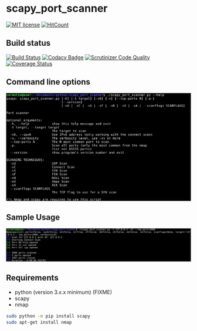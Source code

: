 # scapy_port_scanner
[![MIT license](https://img.shields.io/badge/License-MIT-blue.svg)](https://lbesson.mit-license.org/)
[![HitCount](http://hits.dwyl.io/corentinmusard/scapy_port_scaner.svg)](http://hits.dwyl.io/corentinmusard/scapy_port_scaner)

## Build status
[![Build Status](https://www.travis-ci.org/corentinmusard/scapy_port_scanner.svg?branch=master)](https://www.travis-ci.org/corentinmusard/scapy_port_scanner)
[![Codacy Badge](https://api.codacy.com/project/badge/Grade/f078b44da1da4ad4a5bba8dda8fe46c5)](https://www.codacy.com/app/corentinmusard/scapy_port_scanner?utm_source=github.com&amp;utm_medium=referral&amp;utm_content=corentinmusard/scapy_port_scanner&amp;utm_campaign=Badge_Grade)
[![Scrutinizer Code Quality](https://scrutinizer-ci.com/g/corentinmusard/scapy_port_scanner/badges/quality-score.png?b=master)](https://scrutinizer-ci.com/g/corentinmusard/scapy_port_scanner/?branch=master)
[![Coverage Status](https://coveralls.io/repos/github/corentinmusard/scapy_port_scanner/badge.svg?branch=master)](https://coveralls.io/github/corentinmusard/scapy_port_scanner?branch=master)

## Command line options
![help page](https://github.com/corentinmusard/scapy_port_scanner/blob/master/img/help.png "help page")

## Sample Usage
![sample](https://github.com/corentinmusard/scapy_port_scanner/blob/master/img/sample.png "sample")

## Requirements

- python (version 3.x.x minimum) (FIXME)
- scapy
- nmap

```sh
sudo python -m pip install scapy
sudo apt-get install nmap
```

